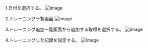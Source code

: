 
1.日付を選択する。
![image](https://github.com/user-attachments/assets/49058a60-8891-42b1-a591-7dc5e45ae9fa)

2.トレーニング一覧画面
![image](https://github.com/user-attachments/assets/ffdc93bd-2d1b-4145-a1a3-cbe1d013c7d9)

3.トレーニング追加一覧画面から追加する取得を選択する。
![image](https://github.com/user-attachments/assets/2790d445-4dc4-475d-8619-bb24ea2625ab)

4.トレーニングした記録を設定する。
![image](https://github.com/user-attachments/assets/dc107669-db78-4dc0-994f-56112569f68c)
